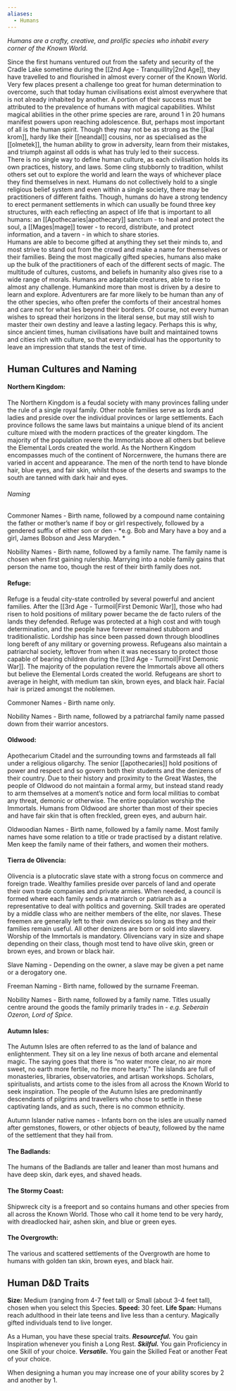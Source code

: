 ```yaml
---
aliases:
  - Humans
---
```

*Humans are a crafty, creative, and prolific species who inhabit every corner of the Known World.*  

Since the first humans ventured out from the safety and security of the Cradle Lake sometime during the [[2nd Age - Tranquillity|2nd Age]], they have travelled to and flourished in almost every corner of the Known World. Very few places present a challenge too great for human determination to overcome, such that today human civilisations exist almost everywhere that is not already inhabited by another. A portion of their success must be attributed to the prevalence of humans with magical capabilities. Whilst magical abilities in the other prime species are rare, around 1 in 20 humans manifest powers upon reaching adolescence. But, perhaps most important of all is the human spirit. Though they may not be as strong as the [[kal krom]], hardy like their [[neandal]] cousins, nor as specialised as the [[olmetek]], the human ability to grow in adversity, learn from their mistakes, and triumph against all odds is what has truly led to their success.  
There is no single way to define human culture, as each civilisation holds its own practices, history, and laws. Some cling stubbornly to tradition, whilst others set out to explore the world and learn the ways of whichever place they find themselves in next. Humans do not collectively hold to a single religious belief system and even within a single society, there may be practitioners of different faiths. Though, humans do have a strong tendency to erect permanent settlements in which can usually be found three key structures, with each reflecting an aspect of life that is important to all humans: an [[Apothecaries|apothecary]] sanctum - to heal and protect the soul, a [[Mages|mage]] tower - to record, distribute, and protect information, and a tavern - in which to share stories.  
Humans are able to become gifted at anything they set their minds to, and most strive to stand out from the crowd and make a name for themselves or their families. Being the most magically gifted species, humans also make up the bulk of the practitioners of each of the different sects of magic. The multitude of cultures, customs, and beliefs in humanity also gives rise to a wide range of morals. Humans are adaptable creatures, able to rise to almost any challenge. Humankind more than most is driven by a desire to learn and explore. Adventurers are far more likely to be human than any of the other species, who often prefer the comforts of their ancestral homes and care not for what lies beyond their borders. Of course, not every human wishes to spread their horizons in the literal sense, but may still wish to master their own destiny and leave a lasting legacy. Perhaps this is why, since ancient times, human civilisations have built and maintained towns and cities rich with culture, so that every individual has the opportunity to leave an impression that stands the test of time.
## Human Cultures and Naming
#### Northern Kingdom:
The Northern Kingdom is a feudal society with many provinces falling under the rule of a single royal family. Other noble families serve as lords and ladies and preside over the individual provinces or large settlements. Each province follows the same laws but maintains a unique blend of its ancient culture mixed with the modern practices of the greater kingdom. The majority of the population revere the Immortals above all others but believe the Elemental Lords created the world. As the Northern Kingdom encompasses much of the continent of Norcernwere, the humans there are varied in accent and appearance. The men of the north tend to have blonde hair, blue eyes, and fair skin, whilst those of the deserts and swamps to the south are tanned with dark hair and eyes. 
###### Naming
Commoner Names - Birth name, followed by a compound name containing the father or mother’s name if boy or girl respectively, followed by a gendered suffix of either son or den - *e.g. Bob and Mary have a boy and a girl, James Bobson and Jess Maryden. *

Nobility Names - Birth name, followed by a family name. The family name is chosen when first gaining rulership. Marrying into a noble family gains that person the name too, though the rest of their birth family does not.  
#### Refuge:
Refuge is a feudal city-state controlled by several powerful and ancient families. After the [[3rd Age - Turmoil|First Demonic War]], those who had risen to hold positions of military power became the de facto rulers of the lands they defended. Refuge was protected at a high cost and with tough determination, and the people have forever remained stubborn and traditionalistic. Lordship has since been passed down through bloodlines long bereft of any military or governing prowess. Refugeans also maintain a patriarchal society, leftover from when it was necessary to protect those capable of bearing children during the [[3rd Age - Turmoil|First Demonic War]]. The majority of the population revere the Immortals above all others but believe the Elemental Lords created the world. Refugeans are short to average in height, with medium tan skin, brown eyes, and black hair. Facial hair is prized amongst the noblemen.

Commoner Names - Birth name only.  

Nobility Names - Birth name, followed by a patriarchal family name passed down from their warrior ancestors.
#### Oldwood:
Apothecarium Citadel and the surrounding towns and farmsteads all fall under a religious oligarchy. The senior [[apothecaries]] hold positions of power and respect and so govern both their students and the denizens of their country. Due to their history and proximity to the Great Wastes, the people of Oldwood do not maintain a formal army, but instead stand ready to arm themselves at a moment’s notice and form local militias to combat any threat, demonic or otherwise. The entire population worship the Immortals. Humans from Oldwood are shorter than most of their species and have fair skin that is often freckled, green eyes, and auburn hair.

Oldwoodian Names - Birth name, followed by a family name. Most family names have some relation to a title or trade practised by a distant relative. Men keep the family name of their fathers, and women their mothers.  
#### Tierra de Olivencia:
Olivencia is a plutocratic slave state with a strong focus on commerce and foreign trade. Wealthy families preside over parcels of land and operate their own trade companies and private armies. When needed, a council is formed where each family sends a matriarch or patriarch as a representative to deal with politics and governing. Skill trades are operated by a middle class who are neither members of the elite, nor slaves. These freemen are generally left to their own devices so long as they and their families remain useful. All other denizens are born or sold into slavery. Worship of the Immortals is mandatory. Olivencians vary in size and shape depending on their class, though most tend to have olive skin, green or brown eyes, and brown or black hair.

Slave Naming - Depending on the owner, a slave may be given a pet name or a derogatory one.  

Freeman Naming - Birth name, followed by the surname Freeman.  

Nobility Names - Birth name, followed by a family name. Titles usually centre around the goods the family primarily trades in - *e.g. Seberain Ozeron, Lord of Spice.*  
#### Autumn Isles:
The Autumn Isles are often referred to as the land of balance and enlightenment. They sit on a ley line nexus of both arcane and elemental magic. The saying goes that there is “no water more clear, no air more sweet, no earth more fertile, no fire more hearty.” The islands are full of monasteries, libraries, observatories, and artisan workshops. Scholars, spiritualists, and artists come to the isles from all across the Known World to seek inspiration. The people of the Autumn Isles are predominantly descendants of pilgrims and travellers who chose to settle in these captivating lands, and as such, there is no common ethnicity.

Autumn Islander native names - Infants born on the isles are usually named after gemstones, flowers, or other objects of beauty, followed by the name of the settlement that they hail from.  
#### The Badlands:
The humans of the Badlands are taller and leaner than most humans and have deep skin, dark eyes, and shaved heads.  
#### The Stormy Coast:
Shipwreck city is a freeport and so contains humans and other species from all across the Known World. Those who call it home tend to be very hardy, with dreadlocked hair, ashen skin, and blue or green eyes.  
#### The Overgrowth:
The various and scattered settlements of the Overgrowth are home to humans with golden tan skin, brown eyes, and black hair.
## Human D&D Traits
**Size:** Medium (ranging from 4-7 feet tall) or Small (about 3-4 feet tall), chosen when you select this Species.
**Speed:** 30 feet.
**Life Span:** Humans reach adulthood in their late teens and live less than a century. Magically gifted individuals tend to live longer.

As a Human, you have these special traits.
_**Resourceful.**_ You gain Inspiration whenever you finish a Long Rest.
_**Skilful.**_ You gain Proficiency in one Skill of your choice.
_**Versatile.**_ You gain the Skilled Feat or another Feat of your choice.

When designing a human you may increase one of your ability scores by 2 and another by 1.
